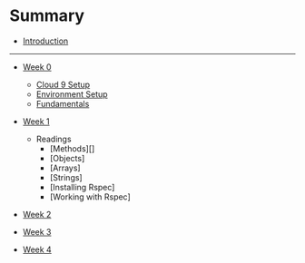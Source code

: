 # Summary

* [Introduction](README.md)

---

* [Week 0](w0/README.md)
  * [Cloud 9 Setup](cloud9/README.md)
  * [Environment Setup](w0/environment-setup.md)
  * [Fundamentals](w0/readings/fundamentals.md)

* [Week 1](w1/README.md)
  * Readings
    * [Methods][]
    * [Objects]
    * [Arrays]
    * [Strings]
    * [Installing Rspec]
    * [Working with Rspec]

* [Week 2](w2/README.md)
* [Week 3](w3/README.md)
* [Week 4](w4/README.md)
